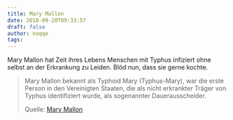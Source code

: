 ```yaml
---
title: Mary Mallon
date: 2018-09-20T09:33:57
draft: false
author: noqqe
tags:
---
```


Mary Mallon hat Zeit ihres Lebens Menschen mit Typhus infiziert ohne selbst an
der Erkrankung zu Leiden. Blöd nun, dass sie gerne kochte.

> Mary Mallon bekannt als Typhoid Mary (Typhus-Mary), war die erste Person in
> den Vereinigten Staaten, die als nicht erkrankter Träger von Typhus
> identifiziert wurde, als sogenannter Dauerausscheider.
>
> Quelle: [Mary Mallon](https://de.wikipedia.org/wiki/Mary_Mallon)
